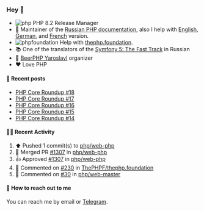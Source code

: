### Hey 👋

- ![php](https://user-images.githubusercontent.com/4685504/174548850-037dfd35-3b33-4154-9c50-95efd45ba66a.png) PHP 8.2 Release Manager
- 📖 Maintainer of the [Russian PHP documentation](https://github.com/php/doc-ru), also I help with [English](https://github.com/php/doc-en), [German](https://github.com/php/doc-de), and [French](https://github.com/php/doc-fr) version.
- ![phpfoundation](https://user-images.githubusercontent.com/4685504/174548733-72f62c18-f57e-47a6-8201-cb3d87e06b98.png) Help with [thephp.foundation](https://github.com/ThePHPF/thephp.foundation).
- 📚 One of the translators of
  the [Symfony 5: The Fast Track](https://symfony.com/doc/current/the-fast-track/ru/index.html)
  in Russian
- 🍻 [BeerPHP Yaroslavl](https://github.com/beerphp/yaroslavl) organizer
- ❤️ Love PHP

#### 📜 Recent posts

<!-- BLOG-POST-LIST:START -->
- [PHP Core Roundup #18](https://thephp.foundation/blog/2023/11/01/php-core-roundup-18/)
- [PHP Core Roundup #17](https://thephp.foundation/blog/2023/10/01/php-core-roundup-17/)
- [PHP Core Roundup #16](https://thephp.foundation/blog/2023/09/01/php-core-roundup-16/)
- [PHP Core Roundup #15](https://thephp.foundation/blog/2023/08/01/php-core-roundup-15/)
- [PHP Core Roundup #14](https://thephp.foundation/blog/2023/07/01/php-core-roundup-14/)
<!-- BLOG-POST-LIST:END -->

#### 👨‍💻 Recent Activity

<!--RECENT_ACTIVITY:start-->
1. ⬆️ Pushed 1 commit(s) to [php/web-php](https://github.com/php/web-php)<br>
2. 🎉 Merged PR [#1307](https://github.com/php/web-php/pull/1307) in [php/web-php](https://github.com/php/web-php)<br>
3. 👍 Approved [#1307](https://github.com/php/web-php/pull/1307#pullrequestreview-3101780087) in [php/web-php](https://github.com/php/web-php)<br>
4. 💬 Commented on [#230](https://github.com/ThePHPF/thephp.foundation/pull/230#issuecomment-3167742672) in [ThePHPF/thephp.foundation](https://github.com/ThePHPF/thephp.foundation)<br>
5. 💬 Commented on [#30](https://github.com/php/web-master/pull/30#issuecomment-3160694119) in [php/web-master](https://github.com/php/web-master)<br>
<!--RECENT_ACTIVITY:end-->

#### 💌 How to reach out to me

You can reach me by email or [Telegram](https://t.me/saundefined).
